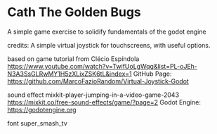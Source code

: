# Cath The Golden Bugs

A simple game exercise to solidify fundamentals of the godot engine

credits: 
A simple virtual joystick for touchscreens, with useful options.

based on game tutorial from Clécio Espíndola
https://www.youtube.com/watch?v=TwifUoLgWqg&list=PL-oJEh-N3A3SsGLRwMY1H5zXLixZSK6tL&index=1
GitHub Page: https://github.com/MarcoFazioRandom/Virtual-Joystick-Godot

sound effect
mixkit-player-jumping-in-a-video-game-2043
https://mixkit.co/free-sound-effects/game/?page=2
Godot Engine: https://godotengine.org

font
super_smash_tv
